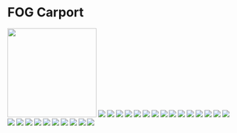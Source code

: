 # FOG Carport
<img src="documents/design/FAQ.png" width="200">
<img src="documents/design/Login.png">
<img src="documents/design/Om Os.png">
<img src="documents/design/Profil.png">
<img src="documents/design/Forside.png">
<img src="documents/design/Kontakt.png">
<img src="documents/design/Template.png">
<img src="documents/design/Forside-1.png">
<img src="documents/design/Forside-2.png">
<img src="documents/design/Loginpage.png">
<img src="documents/design/Change data.png">
<img src="documents/design/requestpage.png">
<img src="documents/design/registerpage.png">
<img src="documents/design/Admin Forside.png">
<img src="documents/design/Sælger Forside.png">
<img src="documents/design/Betaling - done.png">
<img src="documents/design/Tilføj ny varer.png">
<img src="documents/design/requestsentpage.png">
<img src="documents/design/Tilføj ny sælger.png">
<img src="documents/design/Se alle varer.png">
<img src="documents/design/Se alle varer.png">
<img src="documents/design/kundeoversigt.png">
<img src="documents/design/Se alle sælger.png">
<img src="documents/design/Ordre bekræftelse - almost done.png">
<img src="documents/design/customerviewrequestpage - done.png">
<img src="documents/design/Se alle kunders forespørgelser - done.png">
